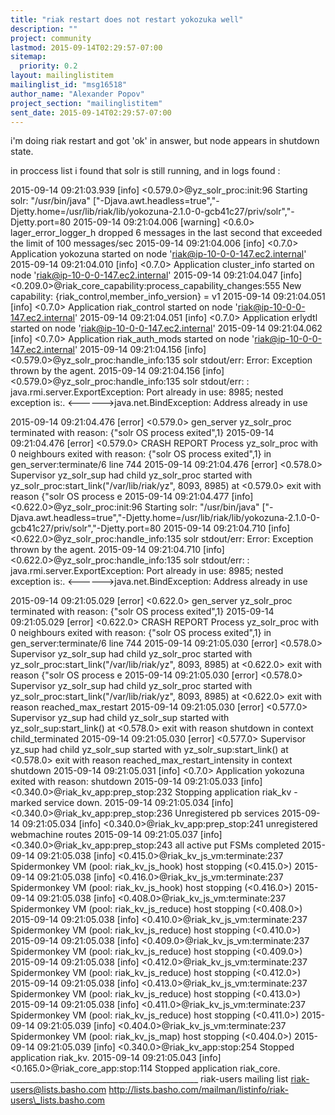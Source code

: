 ```yaml
---
title: "riak restart does not restart yokozuka well"
description: ""
project: community
lastmod: 2015-09-14T02:29:57-07:00
sitemap:
  priority: 0.2
layout: mailinglistitem
mailinglist_id: "msg16518"
author_name: "Alexander Popov"
project_section: "mailinglistitem"
sent_date: 2015-09-14T02:29:57-07:00
---
```



i'm doing riak restart
and got 'ok' in answer, but node appears in shutdown state.

in proccess list i found that solr is still running, and in logs found :

2015-09-14 09:21:03.939 [info] &lt;0.579.0&gt;@yz\_solr\_proc:init:96 Starting
solr: "/usr/bin/java"
["-Djava.awt.headless=true","-Djetty.home=/usr/lib/riak/lib/yokozuna-2.1.0-0-gcb41c27/priv/solr","-Djetty.port=80
2015-09-14 09:21:04.006 [warning] &lt;0.6.0&gt; lager\_error\_logger\_h dropped 6
messages in the last second that exceeded the limit of 100 messages/sec
2015-09-14 09:21:04.006 [info] &lt;0.7.0&gt; Application yokozuna started on node
'riak@ip-10-0-0-147.ec2.internal'
2015-09-14 09:21:04.010 [info] &lt;0.7.0&gt; Application cluster\_info started on
node 'riak@ip-10-0-0-147.ec2.internal'
2015-09-14 09:21:04.047 [info]
&lt;0.209.0&gt;@riak\_core\_capability:process\_capability\_changes:555 New
capability: {riak\_control,member\_info\_version} = v1
2015-09-14 09:21:04.051 [info] &lt;0.7.0&gt; Application riak\_control started on
node 'riak@ip-10-0-0-147.ec2.internal'
2015-09-14 09:21:04.051 [info] &lt;0.7.0&gt; Application erlydtl started on node
'riak@ip-10-0-0-147.ec2.internal'
2015-09-14 09:21:04.062 [info] &lt;0.7.0&gt; Application riak\_auth\_mods started
on node 'riak@ip-10-0-0-147.ec2.internal'
2015-09-14 09:21:04.156 [info] &lt;0.579.0&gt;@yz\_solr\_proc:handle\_info:135 solr
stdout/err: Error: Exception thrown by the agent.
2015-09-14 09:21:04.156 [info] &lt;0.579.0&gt;@yz\_solr\_proc:handle\_info:135 solr
stdout/err: : java.rmi.server.ExportException: Port already in use: 8985;
nested exception is:.
&lt;------&gt;java.net.BindException: Address already in use

2015-09-14 09:21:04.476 [error] &lt;0.579.0&gt; gen\_server yz\_solr\_proc
terminated with reason: {"solr OS process exited",1}
2015-09-14 09:21:04.476 [error] &lt;0.579.0&gt; CRASH REPORT Process yz\_solr\_proc
with 0 neighbours exited with reason: {"solr OS process exited",1} in
gen\_server:terminate/6 line 744
2015-09-14 09:21:04.476 [error] &lt;0.578.0&gt; Supervisor yz\_solr\_sup had child
yz\_solr\_proc started with yz\_solr\_proc:start\_link("/var/lib/riak/yz", 8093,
8985) at &lt;0.579.0&gt; exit with reason {"solr OS process e
2015-09-14 09:21:04.477 [info] &lt;0.622.0&gt;@yz\_solr\_proc:init:96 Starting
solr: "/usr/bin/java"
["-Djava.awt.headless=true","-Djetty.home=/usr/lib/riak/lib/yokozuna-2.1.0-0-gcb41c27/priv/solr","-Djetty.port=80
2015-09-14 09:21:04.710 [info] &lt;0.622.0&gt;@yz\_solr\_proc:handle\_info:135 solr
stdout/err: Error: Exception thrown by the agent.
2015-09-14 09:21:04.710 [info] &lt;0.622.0&gt;@yz\_solr\_proc:handle\_info:135 solr
stdout/err: : java.rmi.server.ExportException: Port already in use: 8985;
nested exception is:.
&lt;------&gt;java.net.BindException: Address already in use

2015-09-14 09:21:05.029 [error] &lt;0.622.0&gt; gen\_server yz\_solr\_proc
terminated with reason: {"solr OS process exited",1}
2015-09-14 09:21:05.029 [error] &lt;0.622.0&gt; CRASH REPORT Process yz\_solr\_proc
with 0 neighbours exited with reason: {"solr OS process exited",1} in
gen\_server:terminate/6 line 744
2015-09-14 09:21:05.030 [error] &lt;0.578.0&gt; Supervisor yz\_solr\_sup had child
yz\_solr\_proc started with yz\_solr\_proc:start\_link("/var/lib/riak/yz", 8093,
8985) at &lt;0.622.0&gt; exit with reason {"solr OS process e
2015-09-14 09:21:05.030 [error] &lt;0.578.0&gt; Supervisor yz\_solr\_sup had child
yz\_solr\_proc started with yz\_solr\_proc:start\_link("/var/lib/riak/yz", 8093,
8985) at &lt;0.622.0&gt; exit with reason reached\_max\_restart
2015-09-14 09:21:05.030 [error] &lt;0.577.0&gt; Supervisor yz\_sup had child
yz\_solr\_sup started with yz\_solr\_sup:start\_link() at &lt;0.578.0&gt; exit with
reason shutdown in context child\_terminated
2015-09-14 09:21:05.030 [error] &lt;0.577.0&gt; Supervisor yz\_sup had child
yz\_solr\_sup started with yz\_solr\_sup:start\_link() at &lt;0.578.0&gt; exit with
reason reached\_max\_restart\_intensity in context shutdown
2015-09-14 09:21:05.031 [info] &lt;0.7.0&gt; Application yokozuna exited with
reason: shutdown
2015-09-14 09:21:05.033 [info] &lt;0.340.0&gt;@riak\_kv\_app:prep\_stop:232 Stopping
application riak\_kv - marked service down.
2015-09-14 09:21:05.034 [info] &lt;0.340.0&gt;@riak\_kv\_app:prep\_stop:236
Unregistered pb services
2015-09-14 09:21:05.034 [info] &lt;0.340.0&gt;@riak\_kv\_app:prep\_stop:241
unregistered webmachine routes
2015-09-14 09:21:05.037 [info] &lt;0.340.0&gt;@riak\_kv\_app:prep\_stop:243 all
active put FSMs completed
2015-09-14 09:21:05.038 [info] &lt;0.415.0&gt;@riak\_kv\_js\_vm:terminate:237
Spidermonkey VM (pool: riak\_kv\_js\_hook) host stopping (&lt;0.415.0&gt;)
2015-09-14 09:21:05.038 [info] &lt;0.416.0&gt;@riak\_kv\_js\_vm:terminate:237
Spidermonkey VM (pool: riak\_kv\_js\_hook) host stopping (&lt;0.416.0&gt;)
2015-09-14 09:21:05.038 [info] &lt;0.408.0&gt;@riak\_kv\_js\_vm:terminate:237
Spidermonkey VM (pool: riak\_kv\_js\_reduce) host stopping (&lt;0.408.0&gt;)
2015-09-14 09:21:05.038 [info] &lt;0.410.0&gt;@riak\_kv\_js\_vm:terminate:237
Spidermonkey VM (pool: riak\_kv\_js\_reduce) host stopping (&lt;0.410.0&gt;)
2015-09-14 09:21:05.038 [info] &lt;0.409.0&gt;@riak\_kv\_js\_vm:terminate:237
Spidermonkey VM (pool: riak\_kv\_js\_reduce) host stopping (&lt;0.409.0&gt;)
2015-09-14 09:21:05.038 [info] &lt;0.412.0&gt;@riak\_kv\_js\_vm:terminate:237
Spidermonkey VM (pool: riak\_kv\_js\_reduce) host stopping (&lt;0.412.0&gt;)
2015-09-14 09:21:05.038 [info] &lt;0.413.0&gt;@riak\_kv\_js\_vm:terminate:237
Spidermonkey VM (pool: riak\_kv\_js\_reduce) host stopping (&lt;0.413.0&gt;)
2015-09-14 09:21:05.038 [info] &lt;0.411.0&gt;@riak\_kv\_js\_vm:terminate:237
Spidermonkey VM (pool: riak\_kv\_js\_reduce) host stopping (&lt;0.411.0&gt;)
2015-09-14 09:21:05.039 [info] &lt;0.404.0&gt;@riak\_kv\_js\_vm:terminate:237
Spidermonkey VM (pool: riak\_kv\_js\_map) host stopping (&lt;0.404.0&gt;)
2015-09-14 09:21:05.039 [info] &lt;0.340.0&gt;@riak\_kv\_app:stop:254 Stopped
 application riak\_kv.
2015-09-14 09:21:05.043 [info] &lt;0.165.0&gt;@riak\_core\_app:stop:114 Stopped
 application riak\_core.
\_\_\_\_\_\_\_\_\_\_\_\_\_\_\_\_\_\_\_\_\_\_\_\_\_\_\_\_\_\_\_\_\_\_\_\_\_\_\_\_\_\_\_\_\_\_\_
riak-users mailing list
riak-users@lists.basho.com
http://lists.basho.com/mailman/listinfo/riak-users\_lists.basho.com

